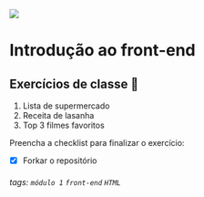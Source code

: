 ![](https://i.imgur.com/xG74tOh.png)

# Introdução ao front-end

## Exercícios de classe 🏫

1. Lista de supermercado
2. Receita de lasanha
3. Top 3 filmes favoritos

Preencha a checklist para finalizar o exercício:
-   [X] Forkar o repositório

###### tags: `módulo 1` `front-end` `HTML`
